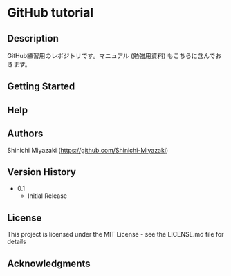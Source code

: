# GitHub tutorial
## Description
GitHub練習用のレポジトリです。マニュアル (勉強用資料) もこちらに含んでおきます。

## Getting Started

## Help

## Authors
Shinichi Miyazaki (https://github.com/Shinichi-Miyazaki)  

## Version History

* 0.1
    * Initial Release

## License
This project is licensed under the MIT License - see the LICENSE.md file for details

## Acknowledgments
